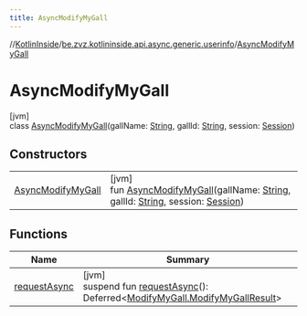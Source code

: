 ```yaml
---
title: AsyncModifyMyGall
---
```

//[KotlinInside](../../../index.html)/[be.zvz.kotlininside.api.async.generic.userinfo](../index.html)/[AsyncModifyMyGall](index.html)



# AsyncModifyMyGall



[jvm]\
class [AsyncModifyMyGall](index.html)(gallName: [String](https://kotlinlang.org/api/latest/jvm/stdlib/kotlin/-string/index.html), gallId: [String](https://kotlinlang.org/api/latest/jvm/stdlib/kotlin/-string/index.html), session: [Session](../../be.zvz.kotlininside.session/-session/index.html))



## Constructors


| | |
|---|---|
| [AsyncModifyMyGall](-async-modify-my-gall.html) | [jvm]<br>fun [AsyncModifyMyGall](-async-modify-my-gall.html)(gallName: [String](https://kotlinlang.org/api/latest/jvm/stdlib/kotlin/-string/index.html), gallId: [String](https://kotlinlang.org/api/latest/jvm/stdlib/kotlin/-string/index.html), session: [Session](../../be.zvz.kotlininside.session/-session/index.html)) |


## Functions


| Name | Summary |
|---|---|
| [requestAsync](request-async.html) | [jvm]<br>suspend fun [requestAsync](request-async.html)(): Deferred&lt;[ModifyMyGall.ModifyMyGallResult](../../be.zvz.kotlininside.api.generic.userinfo/-modify-my-gall/-modify-my-gall-result/index.html)&gt; |

